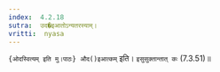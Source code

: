 ```yaml
---
index:  4.2.18
sutra:  उद�इआतोऽन्यतरस्याम्।
vritti:  nyasa
---
```


`{ओदस्वित्यम् इति मु।पाठः} औद()इआत्कम्` इति। `इसुसुक्तान्तात् कः` (7.3.51)॥
